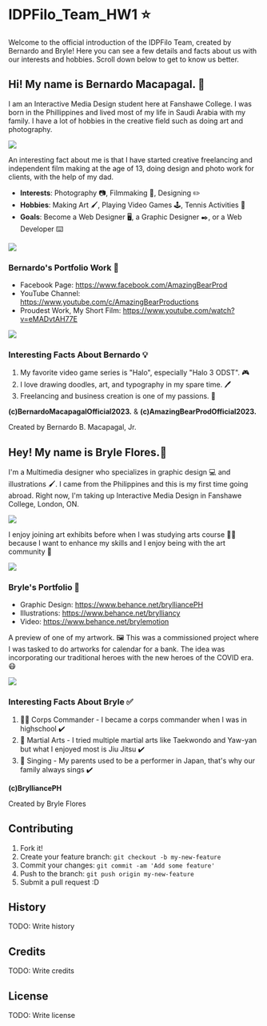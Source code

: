 # IDPFilo_Team_HW1 :star:
Welcome to the official introduction of the IDPFilo Team, created by Bernardo and Bryle! Here you can see a few details and facts about us with our interests and hobbies. Scroll down below to get to know us better.

## Hi! My name is Bernardo Macapagal. :bear:

I am an Interactive Media Design student here at Fanshawe College. I was born in the Phillippines and lived most of my life in Saudi Arabia with my family. I have a lot of hobbies in the creative field such as doing art and photography.



<img src=/images/bernardo_cover_photo.jpg>



An interesting fact about me is that I have started creative freelancing and independent film making at the age of 13, doing design and photo work for clients, with the help of my dad.

- __Interests__: Photography :camera:, Filmmaking :movie_camera:, Designing :pencil2:
- __Hobbies__: Making Art :paintbrush:, Playing Video Games :joystick:, Tennis Activities :tennis:
- __Goals__: Become a Web Designer :desktop_computer:, a Graphic Designer :black_nib:, or a Web Developer :keyboard:



<img src=/images/company_photo.jpg>



### Bernardo's Portfolio Work :notebook:

 - Facebook Page: https://www.facebook.com/AmazingBearProd
 - YouTube Channel: https://www.youtube.com/c/AmazingBearProductions
 - Proudest Work, My Short Film: https://www.youtube.com/watch?v=eMADvtAH77E



<img src=/images/shortfilm_bernardo.jpg>


### Interesting Facts About Bernardo :bulb:

1. My favorite video game series is "Halo", especially "Halo 3 ODST". :video_game:
2. I love drawing doodles, art, and typography in my spare time. :pen:
3. Freelancing and business creation is one of my passions. :office:

__(c)BernardoMacapagalOfficial2023.__ & __(c)AmazingBearProdOfficial2023.__

Created by Bernardo B. Macapagal, Jr.


## Hey! My name is Bryle Flores.:star2:

I'm a Multimedia designer who specializes in graphic design :computer: and illustrations :paintbrush:. I came from the Philippines and this is my first time going abroad. Right now, I'm taking up Interactive Media Design in Fanshawe College, London, ON.

<img src=/images/bryle_photo1.jpg>

I enjoy joining art exhibits before when I was studying arts course :man_student: because I want to enhance my skills and I enjoy being with the art community :busts_in_silhouette:

<img src=/images/bryle_photo2_exhibit.jpg>

### Bryle's Portfolio :notebook:
- Graphic Design: https://www.behance.net/brylliancePH
- Illustrations: https://www.behance.net/brylliancy
- Video: https://www.behance.net/brylemotion

A preview of one of my artwork. :framed_picture:
 This was a commissioned project where I was tasked to do artworks for calendar for a bank. The idea was incorporating our traditional heroes with the new heroes of the COVID era. :mask: 


<img src=/images/bryle_photo3_sample1.jpg>

### Interesting Facts About Bryle :white_check_mark:
1. :policeman: Corps Commander - I became a corps commander when I was in highschool :heavy_check_mark:
2. :martial_arts_uniform: Martial Arts - I tried multiple martial arts like Taekwondo and Yaw-yan but what I enjoyed most is Jiu Jitsu :heavy_check_mark:
3. :microphone: Singing - My parents used to be a performer in Japan, that's why our family always sings :heavy_check_mark:


__(c)BrylliancePH__

Created by Bryle Flores





## Contributing
1. Fork it!
2. Create your feature branch: `git checkout -b my-new-feature`
3. Commit your changes: `git commit -am 'Add some feature'`
4. Push to the branch: `git push origin my-new-feature`
5. Submit a pull request :D

## History
TODO: Write history

## Credits
TODO: Write credits

## License
TODO: Write license